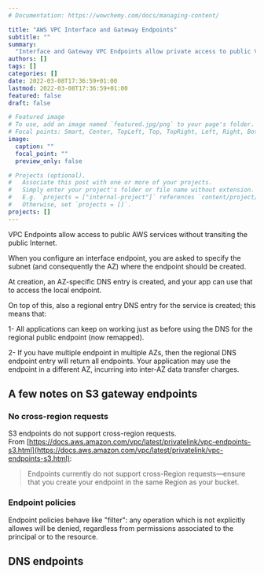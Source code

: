```yaml
---
# Documentation: https://wowchemy.com/docs/managing-content/

title: "AWS VPC Interface and Gateway Endpoints"
subtitle: ""
summary: 
  "Interface and Gateway VPC Endpoints allow private access to public VPC services without crossing the public Internet"
authors: []
tags: []
categories: []
date: 2022-03-08T17:36:59+01:00
lastmod: 2022-03-08T17:36:59+01:00
featured: false
draft: false

# Featured image
# To use, add an image named `featured.jpg/png` to your page's folder.
# Focal points: Smart, Center, TopLeft, Top, TopRight, Left, Right, BottomLeft, Bottom, BottomRight.
image:
  caption: ""
  focal_point: ""
  preview_only: false

# Projects (optional).
#   Associate this post with one or more of your projects.
#   Simply enter your project's folder or file name without extension.
#   E.g. `projects = ["internal-project"]` references `content/project/deep-learning/index.md`.
#   Otherwise, set `projects = []`.
projects: []
---
```



VPC Endpoints allow access to public AWS services 
without transiting the public Internet.


When you configure an interface endpoint, you are asked
to specify the subnet (and consequently the AZ) where
the endpoint should be created.

At creation, an AZ-specific DNS entry is created, and your
app can use that to access the local endpoint.

On top of this, also a regional entry DNS entry for the service
is created; this means that:

1- All applications can keep on working just as before using
the DNS for the regional public endpoint (now remapped).

2- If you have multiple endpoint in multiple AZs, then the
regional DNS endpoint entry will return all endpoints.
Your application may use the endpoint in a different AZ,
incurring into inter-AZ data transfer charges.


## A few notes on S3 gateway endpoints

### No cross-region requests

S3 endpoints do not support cross-region requests.\
From [https://docs.aws.amazon.com/vpc/latest/privatelink/vpc-endpoints-s3.html](https://docs.aws.amazon.com/vpc/latest/privatelink/vpc-endpoints-s3.html):

> Endpoints currently do not support cross-Region requests—ensure that you create your endpoint in the same Region as your bucket. 

### Endpoint policies

Endpoint policies behave like "filter": any operation
which is not explicitly allowes will be denied, 
regardless from permissions associated to the principal
or to the resource. 

## DNS endpoints

